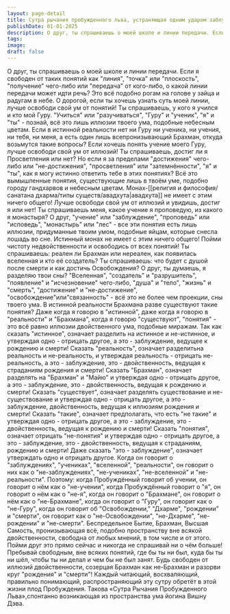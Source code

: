 ```yaml
---
layout: page-detail
title: Сутра рычания пробужденного льва, устраняющая одним ударом заблуждения
publishDate: 01-01-2025
description: О друг, ты спрашиваешь о моей школе и линии передачи. Если я свободен от таких понятий как "линия", "точка" или "плоскость", "получение" чего-либо или "передача" от кого-либо, о какой линии передачи может идти речь? Это всё подобно рогам на голове у зайца и радугам в небе.
tags:
image:
draft: false
---
```

О друг, ты спрашиваешь о моей школе и линии передачи. Если я свободен от таких понятий как "линия", "точка" или "плоскость", "получение" чего-либо или "передача" от кого-либо, о какой линии передачи может идти речь? Это всё подобно рогам на голове у зайца и радугам в небе. О дорогой, если ты хочешь узнать суть моей линии, лучше освободи свой ум от понятий! Ты спрашиваешь, у кого я учился и кто мой Гуру. "Учиться" или "разучиваться", "Гуру" и "ученик", "я" и "ты" - познай, всё это лишь иллюзии твоего ума, подобные небесным цветам. Если в истинной реальности нет ни Гуру ни ученика, ни учения, ни тебя, ни меня, а есть один лишь всепронизывающий Брахман, откуда возьмутся такие вопросы? Если хочешь понять учение моего Гуру, лучше освободи свой ум от иллюзий! Ты спрашиваешь, достиг ли я Просветления или нет? Но если я за пределами "достижения" чего-либо или "не-достижения", "просветления" или "затемнённости", "я" и "ты", как я могу истинно ответить тебе в этих понятиях? Всё это вымышленные понятия, существующие лишь в твоём уме, подобно городу гандхарвов и небесным цветам. Монах-[[религия и философия/санатана дхарма/типы существ/авадхута|авадхута]] не имеет с этим ничего общего! Лучше освободи свой ум от иллюзий и увидишь, достиг я или нет! Ты спрашиваешь меня, какое учение я проповедую, из какого я монастыря? О друг, "учение" или "заблуждение", "проповедь" или "исповедь", "монастырь" или "лес" - все эти понятия есть лишь иллюзии, придуманные твоим умом, подобные яйцам, которые снесла лошадь во сне. Истинный монах не имеет с этим ничего общего! Пойми чистоту недвойственности и освободись от всех понятий! Ты спрашиваешь: реален ли Брахман или нереален, как появилась вселенная и кто её создатель? Ты спрашиваешь: что будет с душой после смерти и как достичь Освобождения? О друг, ты думаешь, я разделяю твои сны? "Вселенная", "создатель" и "разрушитель", "появление" и "исчезновение" чего-либо, "душа" и "тело", "жизнь" и "смерть", "достижение" и "не-достижение", "освобождение"или"связанность" - всё это не более чем проекции, сны твоего ума. В истинной реальности Брахмана разве существуют такие понятия? Даже когда я говорю в "истинной", даже когда я говорю в "реальности" и "Брахмана", когда я говорю "существуют", "понятия" - это всё равно иллюзии двойственного ума, подобные миражам. Так как сказать "истинное", означает разделить на истинное и не-истинное, и утверждая одно - отрицать другое, а это - заблуждение, ведущее к рождению и смерти! Сказать "реальность", означает разделитьна реальность и не-реальность, и утверждая реальность - отрицать не-реальность, а это - заблуждение, это - двойственность, ведущая к страданиям рождения и смерти! Сказать "Брахман", означает разделять на "Брахман" и "Майю" и утверждая одно - отрицать другое, а это - заблуждение, это - двойственность, ведущая к рождению и смерти! Сказать "существует", означает разделять существование и не-существование и утверждая одно - отрицать другое, а это - заблуждение, двойственность, ведущая к иллюзиям рождения и смерти! Сказать "такие", означает предполагать, что есть "не такие" и утверждая одно - отрицать другое, а это - заблуждение, это - двойственность, ведущая к рождению и смерти! Сказать "понятия", означает отрицать "не-понятия" и утверждая одно - отрицать другое, а это - заблуждение, это - двойственность, ведущая к страданиям, рождению и смерти! Даже сказать "это - заблуждение", означает утверждать одно и отрицать другое. Когда он говорит о "заблуждениях", "учениках", "вселенной", "реальности", он говорит о них как о "не-заблуждениях", "не-учениках", "не-вселенной" и "не-реальности". Поэтому: когда Пробуждённый говорит об учении, он говорит о нём как о "не-учении", когда Пробуждённый говорит о "я", он говорит о нём как о "не-я", когда он говорит о "Брахмане", он говорит о нём как о "не-Брахмане", когда он говорит о "Гуру", он говорит как о "не-Гуру", когда он говорит об "Освобождении," "Дхарме", "рождении" и "смерти", он говорит как о "не-Освобождении", "не-Дхарме", "не-рождении" и "не-смерти". Беспредельное Бытие, Брахман, Высшая Самость, пронизывающая всё, подобно пространству вне всякой двойственности, свободна от любых мнений, в том числе и от этого. Пойми друг это прямо сейчас и никогда не спрашивай ни о чём больше! Пребывай свободным, вне всяких понятий, где бы ты ни был, куда бы ты ни шёл, чтобы ты ни делал и чем бы не был занят. Будь свободен от иллюзий двойственности, созерцая Брахман как не-Брахман и разорви круг "рождения" и "смерти"! Каждый читающий, восхваляющий, правильно понимающий, распространяющий эту сутру обретёт в этой жизни плод Пробуждения. Такова «Сутра Рычания Пробужденного Льва»,спонтанно возникающая из пространства ума йогина Вишну Дэва.